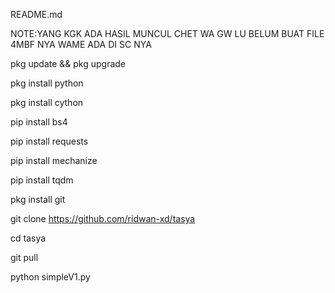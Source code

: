README.md

NOTE:YANG KGK ADA HASIL MUNCUL 
CHET WA GW LU BELUM BUAT FILE 4MBF NYA
WAME ADA DI SC NYA

pkg update && pkg upgrade

 pkg install python

 pkg install cython

pip install bs4

 pip install requests

 pip install mechanize

 pip install tqdm

 pkg install git

 git clone https://github.com/ridwan-xd/tasya

 cd tasya

 git pull

python simpleV1.py
